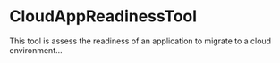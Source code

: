 # CloudAppReadinessTool
This tool is assess the readiness of an application to migrate to a cloud environment...
